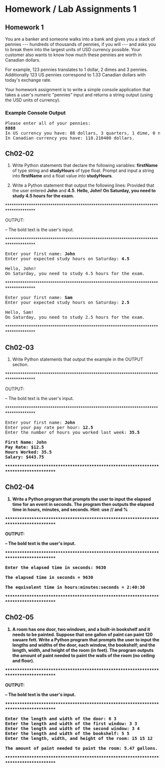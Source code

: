 # Homework / Lab Assignments 1

## Homework 1
You are a banker and someone walks into a bank and gives you a stack of pennies --- hundreds of thousands of pennies, if you will --- and asks you to break them into the largest units of USD currency possible. Your customer also wants to know how much these pennies are worth in Canadian dollars.

For example, 123 pennies translates to 1 dollar, 2 dimes and 3 pennies. Additionally 123 US pennies correspond to 1.33 Canadian dollars with today's exchange rate.

Your homework assignment is to write a simple console application that takes a user's numeric "pennies" input and returns a string output (using the USD units of currency).

### Example Console Output
<pre>
Please enter all of your pennies:
<b>8888</b>
In US currency you have: 88 dollars, 3 quarters, 1 dime, 0 nickels, and 3 pennies.
In Canadian currency you have: 118.210400 dollars.
</pre>

## Ch02-02
1. Write Python statements that declare the following variables: **firstName** of type string and **studyHours** of type float.  Prompt and input a string into **firstName** and a float value into **studyHours**.

2. Write a Python statement that output the following lines:
Provided that the user entered **John** and **4.5**.
**Hello, John!**
**On Saturday, you need to study 4.5 hours for the exam.**

\*************************************************************************************

OUTPUT:

&ndash; The bold text is the user's input.

\*************************************************************************************
<pre>
Enter your first name: <b>John</b>
Enter your expected study hours on Saturday: <b>4.5</b>

Hello, John!
On Saturday, you need to study 4.5 hours for the exam.
</pre>
\*************************************************************************************
<pre>
Enter your first name: <b>Sam</b>
Enter your expected study hours on Saturday: <b>2.5</b>

Hello, Sam!
On Saturday, you need to study 2.5 hours for the exam.
</pre>
\*************************************************************************************

## Ch02-03
1. Write Python statements that output the example in the OUTPUT section.

\*************************************************************************************

OUTPUT:

&ndash; The bold text is the user's input.

\*************************************************************************************
<pre>
Enter your first name: <b>John</b>
Enter your pay rate per hour: <b>12.5</b>
Enter the number of hours you worked last week: <b>35.5<b>

First Name: John
Pay Rate: $12.5
Hours Worked: 35.5
Salary: $443.75
</pre>
\*************************************************************************************

## Ch02-04
1. Write a Python program that prompts the user to input the elapsed time for an event in seconds.  The program then outputs the elapsed time in hours, minutes, and seconds.  Hint: use // and %

\*************************************************************************************

OUTPUT:

&ndash; The bold text is the user's input.

\*************************************************************************************
<pre>
Enter the elapsed time in seconds: <b>9630</b>

The elapsed time in seconds = 9630

The equivalent time in hours:minutes:seconds = 2:40:30
</pre>
\*************************************************************************************

## Ch02-05
1. A room has one door, two windows, and a built-in bookshelf and it needs to be painted.  Suppose that one gallon of paint can paint 120 swuare fett.  Write a Python program that prompts the user to input the lengths and widths of the door, each window, the bookshelf; and the length, width, and height of the room (in feet).  The program outputs the amount of paint needed to paint the walls of the room (no ceiling and floor).

\*************************************************************************************

OUTPUT:

&ndash; The bold text is the user's input.

\*************************************************************************************
<pre>
Enter the length and width of the door: <b>6 3</b>
Enter the length and width of the first window: <b>3 3</b>
Enter the length and width of the second window: <b>3 4</b>
Enter the length and width of the bookshelf: <b>5 5</b>
Enter the length, width, and height of the room: <b>15 15 12</b>

The amount of paint needed to paint the room: 5.47 gallons.
</pre>
\*************************************************************************************